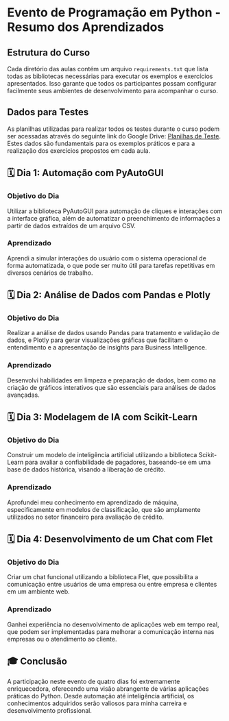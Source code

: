 # Evento de Programação em Python - Resumo dos Aprendizados

## Estrutura do Curso
Cada diretório das aulas contém um arquivo `requirements.txt` que lista todas as bibliotecas necessárias para executar os exemplos e exercícios apresentados. Isso garante que todos os participantes possam configurar facilmente seus ambientes de desenvolvimento para acompanhar o curso.

## Dados para Testes
As planilhas utilizadas para realizar todos os testes durante o curso podem ser acessadas através do seguinte link do Google Drive: [Planilhas de Teste](https://drive.google.com/drive/folders/1f8LeRz481Ysf1qwFL70KHPkQxRBT8hTm?usp=sharing). Estes dados são fundamentais para os exemplos práticos e para a realização dos exercícios propostos em cada aula.

## 🗓️ Dia 1: Automação com PyAutoGUI
### Objetivo do Dia
Utilizar a biblioteca PyAutoGUI para automação de cliques e interações com a interface gráfica, além de automatizar o preenchimento de informações a partir de dados extraídos de um arquivo CSV.

### Aprendizado
Aprendi a simular interações do usuário com o sistema operacional de forma automatizada, o que pode ser muito útil para tarefas repetitivas em diversos cenários de trabalho.

## 🗓️ Dia 2: Análise de Dados com Pandas e Plotly
### Objetivo do Dia
Realizar a análise de dados usando Pandas para tratamento e validação de dados, e Plotly para gerar visualizações gráficas que facilitam o entendimento e a apresentação de insights para Business Intelligence.

### Aprendizado
Desenvolvi habilidades em limpeza e preparação de dados, bem como na criação de gráficos interativos que são essenciais para análises de dados avançadas.

## 🗓️ Dia 3: Modelagem de IA com Scikit-Learn
### Objetivo do Dia
Construir um modelo de inteligência artificial utilizando a biblioteca Scikit-Learn para avaliar a confiabilidade de pagadores, baseando-se em uma base de dados histórica, visando a liberação de crédito.

### Aprendizado
Aprofundei meu conhecimento em aprendizado de máquina, especificamente em modelos de classificação, que são amplamente utilizados no setor financeiro para avaliação de crédito.

## 🗓️ Dia 4: Desenvolvimento de um Chat com Flet
### Objetivo do Dia
Criar um chat funcional utilizando a biblioteca Flet, que possibilita a comunicação entre usuários de uma empresa ou entre empresa e clientes em um ambiente web.

### Aprendizado
Ganhei experiência no desenvolvimento de aplicações web em tempo real, que podem ser implementadas para melhorar a comunicação interna nas empresas ou o atendimento ao cliente.

## 🎓 Conclusão
A participação neste evento de quatro dias foi extremamente enriquecedora, oferecendo uma visão abrangente de várias aplicações práticas do Python. Desde automação até inteligência artificial, os conhecimentos adquiridos serão valiosos para minha carreira e desenvolvimento profissional.
